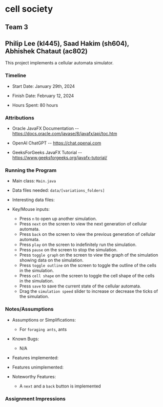 # cell society
## Team 3
## Philip Lee (kl445), Saad Hakim (sh604), Abhishek Chataut (ac802)

This project implements a cellular automata simulator.

### Timeline

 * Start Date: January 29th, 2024

 * Finish Date: February 12, 2024

 * Hours Spent: 80 hours



### Attributions

* Oracle JavaFX Documentation -- https://docs.oracle.com/javase/8/javafx/api/toc.htm

* OpenAI ChatGPT -- https://chat.openai.com

* GeeksForGeeks JavaFX Tutorial -- https://www.geeksforgeeks.org/javafx-tutorial/



### Running the Program

 * Main class: `Main.java`

 * Data files needed: `data/[variations_folders]`

 * Interesting data files: 

 * Key/Mouse inputs: 
   * Press `n` to open up another simulation.
   * Press `next` on the screen to view the next generation of cellular automata.
   * Press `back` on the screen to view the previous generation of cellular automata.
   * Press `play` on the screen to indefinitely run the simulation.
   * Press `pause` on the screen to stop the simulation.
   * Press `toggle graph` on the screen to view the graph of the simulation showing data on the 
     simulation.
   * Press `toggle outline` on the screen to toggle the outline of the cells in the simulation.
   * Press `cell shape` on the screen to toggle the cell shape of the cells in the simulation.
   * Press `save` to save the current state of the cellular automata.
   * Drag the `simulation speed` slider to increase or decrease the ticks of the simulation.


### Notes/Assumptions

 * Assumptions or Simplifications:
   * For `foraging ants`, ants

 * Known Bugs:
   * N/A 

 * Features implemented:

 * Features unimplemented:

 * Noteworthy Features:
   * A `next` and a `back` button is implemented 



### Assignment Impressions



